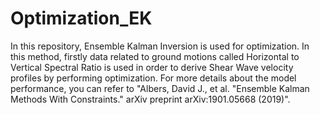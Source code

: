 # Optimization_EK
In this repository, Ensemble Kalman Inversion is used for optimization. In this method, firstly data related to ground motions called Horizontal to Vertical Spectral Ratio is used in order to derive Shear Wave velocity profiles by performing optimization. For more details about the model performance, you can refer to "Albers, David J., et al. "Ensemble Kalman Methods With Constraints." arXiv preprint arXiv:1901.05668 (2019)".
